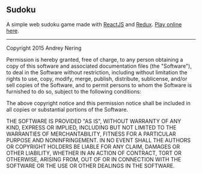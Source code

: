 ## Sudoku

A simple web sudoku game made with [ReactJS][reactjs] and [Redux][redux].
[Play online here][play].

[reactjs]: https://facebook.github.io/react/
[redux]: http://redux.js.org/
[play]: http://andrey.nering.com.br/sudoku/

---

Copyright 2015 Andrey Nering

Permission is hereby granted, free of charge, to any person obtaining
a copy of this software and associated documentation files (the
"Software"), to deal in the Software without restriction, including
without limitation the rights to use, copy, modify, merge, publish,
distribute, sublicense, and/or sell copies of the Software, and to
permit persons to whom the Software is furnished to do so, subject to
the following conditions:

The above copyright notice and this permission notice shall be
included in all copies or substantial portions of the Software.

THE SOFTWARE IS PROVIDED "AS IS", WITHOUT WARRANTY OF ANY KIND,
EXPRESS OR IMPLIED, INCLUDING BUT NOT LIMITED TO THE WARRANTIES OF
MERCHANTABILITY, FITNESS FOR A PARTICULAR PURPOSE AND
NONINFRINGEMENT. IN NO EVENT SHALL THE AUTHORS OR COPYRIGHT HOLDERS BE
LIABLE FOR ANY CLAIM, DAMAGES OR OTHER LIABILITY, WHETHER IN AN ACTION
OF CONTRACT, TORT OR OTHERWISE, ARISING FROM, OUT OF OR IN CONNECTION
WITH THE SOFTWARE OR THE USE OR OTHER DEALINGS IN THE SOFTWARE.
